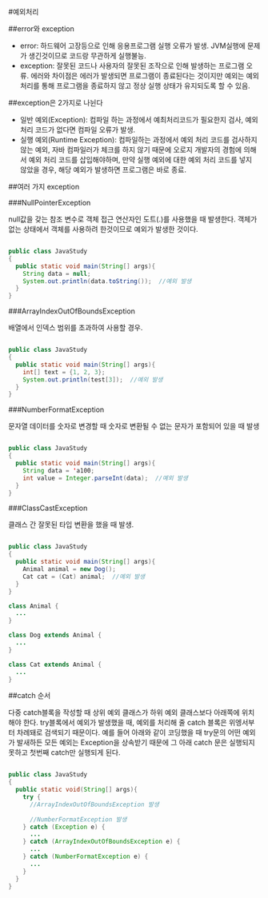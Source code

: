 #예외처리

##error와 exception

* error: 하드웨어 고장등으로 인해 응용프로그램 실행 오류가 발생. JVM실행에 문제가 생긴것이므로 코드랑 무관하게 실행불능.
* exception: 잘못된 코드나 사용자의 잘못된 조작으로 인해 발생하는 프로그램 오류. 에러와 차이점은 에러가 발생되면 프로그램이 종료된다는 것이지만 예외는 예외 처리를 통해 프로그램을 종료하지 않고 정상 실행 상태가 유지되도록 할 수 있음.

##exception은 2가지로 나뉜다

* 일반 예외(Exception): 컴파일 하는 과정에서 예최처리코드가 필요한지 검사, 예외처리 코드가 없다면 컴파일 오류가 발생.
* 실행 예외(Runtime Exception): 컴파일하는 과정에서 예외 처리 코드를 검사하지 않는 예외, 자바 컴파일러가 체크를 하지 않기 때문에 오로지 개발자의 경험에 의해서 예외 처리 코드를 삽입해야하며, 만약 실행 예외에 대한 예외 처리 코드를 넣지 않았을 경우, 해당 예외가 발생하면 프로그램은 바로 종료.

##여러 가지 exception

###NullPointerException

null값을 갖는 참조 변수로 객체 접근 연산자인 도트(.)를 사용했을 때 발생한다. 객체가 없는 상태에서 객체를 사용하려 한것이므로 예외가 발생한 것이다.

```java

public class JavaStudy
{
  public static void main(String[] args){
    String data = null;
    System.out.println(data.toString());  //예외 발생
  }
}

```

###ArrayIndexOutOfBoundsException

배열에서 인덱스 범위를 초과하여 사용할 경우.

```java

public class JavaStudy
{
  public static void main(String[] args){
    int[] text = {1, 2, 3};
    System.out.println(test[3]);  //예외 발생
  }
}

```

###NumberFormatException

문자열 데이터를 숫자로 변경할 때 숫자로 변환될 수 없는 문자가 포함되어 있을 때 발생

```java

public class JavaStudy
{
  public static void main(String[] args){
    String data = 'a100;
    int value = Integer.parseInt(data);  //예외 발생
  }
}

```

###ClassCastException

클래스 간 잘못된 타입 변환을 했을 때 발생.

```java

public class JavaStudy
{
  public static void main(String[] args){
    Animal animal = new Dog();
    Cat cat = (Cat) animal;  //예외 발생
  }
}

class Animal {
  ...
}

class Dog extends Animal {
  ...
}

class Cat extends Animal {
  ...
}

```

##catch 순서

다중 catch블록을 작성할 때 상위 예외 클래스가 하위 예외 클래스보다 아래쪽에 위치해야 한다.
try블록에서 예외가 발생했을 때, 예외를 처리해 줄 catch 블록은 위엥서부터 차례돼로 검색되기 때문이다.
예를 들어 아래와 같이 코딩했을 때 try문의 어떤 예외가 발새하든 모든 예외는 Exception을 상속받기 때문에 그 아래 catch 문은 실행되지 못하고 첫번째 catch만 실행되게 된다.

```java

public class JavaStudy
{
  public static void(String[] args){
    try {
      //ArrayIndexOutOfBoundsException 발생
      
      //NumberFormatException 발생
    } catch (Exception e) {
      ...
    } catch (ArrayIndexOutOfBoundsException e) {
      ...
    } catch (NumberFormatException e) {
      ...
    }
  }
}

```
